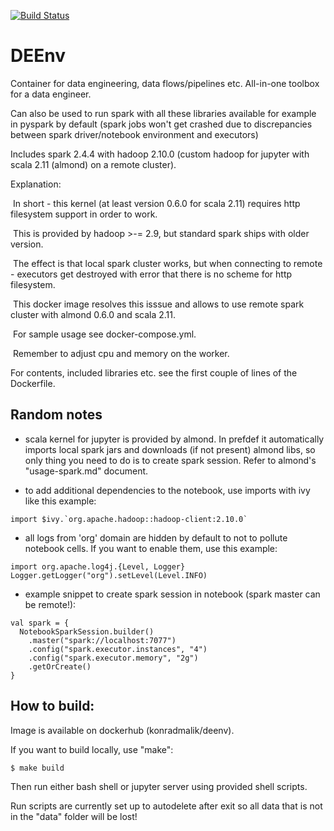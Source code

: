 [![Build Status](https://travis-ci.com/konradmalik/deenv.svg?branch=master)](https://travis-ci.com/konradmalik/deenv)
# DEEnv

Container for data engineering, data flows/pipelines etc. All-in-one toolbox for a data engineer.

Can also be used to run spark with all these libraries available for example in pyspark by default (spark jobs won't get crashed due to discrepancies between spark driver/notebook environment and executors)

Includes spark 2.4.4 with hadoop 2.10.0 (custom hadoop for jupyter with scala 2.11 (almond) on a remote cluster). 

Explanation:

​	In short - this kernel (at least version 0.6.0 for scala 2.11) requires http filesystem support in order to work.

​	This is provided by hadoop >-= 2.9, but standard spark ships with older version.

​	The effect is that local spark cluster works, but when connecting to remote - executors get destroyed with error that there is no scheme for http filesystem.

​	This docker image resolves this isssue and allows to use remote spark cluster with almond 0.6.0 and scala 2.11.

​	For sample usage see docker-compose.yml.

​	Remember to adjust cpu and memory on the worker.

For contents, included libraries etc. see the first couple of lines of the Dockerfile.

## Random notes

* scala kernel for jupyter is provided by almond. In prefdef it automatically imports local spark jars and downloads (if not present) almond libs, so only thing you need to do is to create spark session. Refer to almond's "usage-spark.md" document.

* to add additional dependencies to the notebook, use imports with ivy like this example: 
```
import $ivy.`org.apache.hadoop::hadoop-client:2.10.0`
```

* all logs from 'org' domain are hidden by default to not to pollute notebook cells. If you want to enable them, use this example:
```
import org.apache.log4j.{Level, Logger}
Logger.getLogger("org").setLevel(Level.INFO)
```

* example snippet to create spark session in notebook (spark master can be remote!):
```
val spark = {
  NotebookSparkSession.builder()
    .master("spark://localhost:7077")
    .config("spark.executor.instances", "4")
    .config("spark.executor.memory", "2g")
    .getOrCreate()
}
```

## How to build:
Image is available on dockerhub (konradmalik/deenv).

If you want to build locally, use "make":

```bash
$ make build
```

Then run either bash shell or jupyter server using provided shell scripts.

Run scripts are currently set up to autodelete after exit so all data that is not in the "data" folder will be lost!
